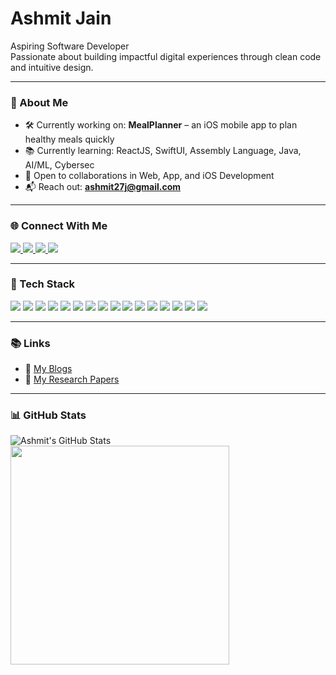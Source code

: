 # Ashmit Jain

Aspiring Software Developer  
Passionate about building impactful digital experiences through clean code and intuitive design.

---

### 🔎 About Me

- 🛠️ Currently working on: **MealPlanner** – an iOS mobile app to plan healthy meals quickly  
- 📚 Currently learning: ReactJS, SwiftUI, Assembly Language, Java, AI/ML, Cybersec  
- 🤝 Open to collaborations in Web, App, and iOS Development  
- 📬 Reach out: **ashmit27j@gmail.com**

---

### 🌐 Connect With Me

<p>
  <a href="mailto:ashmit27j@gmail.com">
    <img src="https://img.shields.io/badge/Gmail-D14836?style=for-the-badge&logo=gmail&logoColor=white"/>
  </a>
  <a href="https://www.linkedin.com/in/ashmit-jain-386427292/">
    <img src="https://img.shields.io/badge/LinkedIn-0077B5?style=for-the-badge&logo=linkedin&logoColor=white"/>
  </a>
  <a href="https://stackoverflow.com/users/22767913/ashmit">
    <img src="https://img.shields.io/badge/Stack%20Overflow-F58025?style=for-the-badge&logo=stackoverflow&logoColor=white"/>
  </a>
  <a href="https://www.hackerrank.com/profile/ashmit27j">
    <img src="https://img.shields.io/badge/HackerRank-2EC866?style=for-the-badge&logo=hackerrank&logoColor=white"/>
  </a>
</p>

---

### 🧠 Tech Stack

<p>
  <img src="https://img.shields.io/badge/Swift-FA7343?style=for-the-badge&logo=swift&logoColor=white"/>
  <img src="https://img.shields.io/badge/SwiftUI-0A84FF?style=for-the-badge&logo=swift&logoColor=white"/>
  <img src="https://img.shields.io/badge/iOS-000000?style=for-the-badge&logo=apple&logoColor=white"/>
  <img src="https://img.shields.io/badge/C-00599C?style=for-the-badge&logo=c&logoColor=white"/>
  <img src="https://img.shields.io/badge/C++-00599C?style=for-the-badge&logo=c%2B%2B&logoColor=white"/>
  <img src="https://img.shields.io/badge/Java-ED8B00?style=for-the-badge&logo=java&logoColor=white"/>
  <img src="https://img.shields.io/badge/Python-3776AB?style=for-the-badge&logo=python&logoColor=white"/>
  <img src="https://img.shields.io/badge/JavaScript-F7DF1E?style=for-the-badge&logo=javascript&logoColor=black"/>
  <img src="https://img.shields.io/badge/Assembly-6E4C13?style=for-the-badge"/>
  <img src="https://img.shields.io/badge/HTML5-E34F26?style=for-the-badge&logo=html5&logoColor=white"/>
  <img src="https://img.shields.io/badge/CSS3-1572B6?style=for-the-badge&logo=css3&logoColor=white"/>
  <img src="https://img.shields.io/badge/React-61DAFB?style=for-the-badge&logo=react&logoColor=black"/>
  <img src="https://img.shields.io/badge/Angular-DD0031?style=for-the-badge&logo=angular&logoColor=white"/>
  <img src="https://img.shields.io/badge/Vite-646CFF?style=for-the-badge&logo=vite&logoColor=white"/>
  <img src="https://img.shields.io/badge/Tailwind_CSS-38B2AC?style=for-the-badge&logo=tailwind-css&logoColor=white"/>
  <img src="https://img.shields.io/badge/Node.js-339933?style=for-the-badge&logo=nodedotjs&logoColor=white"/>
</p>

---

### 📚 Links

- 📝 [My Blogs](https://ashmit27j.wixstudio.com/my-blogs)  
- 📄 [My Research Papers](https://www.researchgate.net/profile/Ashmit-Jain)

---

### 📊 GitHub Stats

<p align="left">
  <img src="https://github-readme-stats.vercel.app/api?username=ashmit27j&show_icons=true&theme=tokyonight" alt="Ashmit's GitHub Stats"/>
  <img src="https://github-readme-stats.vercel.app/api/top-langs/?username=ashmit27j&layout=compact&theme=dark&border_radius=10" width="350"/>
</p>
